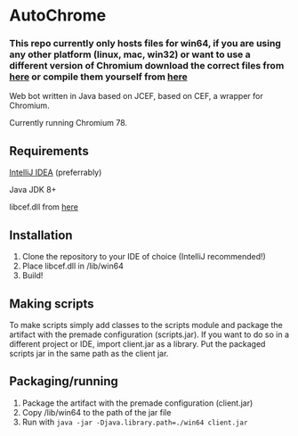 # AutoChrome
### This repo currently only hosts files for win64, if you are using any other platform (linux, mac, win32) or want to use a different version of Chromium download the correct files from [here](https://github.com/smac89/java-cef-build/releases) or compile them yourself from [here](https://bitbucket.org/chromiumembedded/java-cef/src/master/)
Web bot written in Java based on JCEF, based on CEF, a wrapper for Chromium.

Currently running Chromium 78.

## Requirements
[IntelliJ IDEA](https://www.jetbrains.com/idea/) (preferrably)

Java JDK 8+

libcef.dll from [here](https://github.com/0xdeki/AutoChrome/releases/download/libcef78/libcef.dll)

## Installation
1. Clone the repository to your IDE of choice (IntelliJ recommended!)
2. Place libcef.dll in /lib/win64 
3. Build!

## Making scripts
To make scripts simply add classes to the scripts module and package the artifact with the premade configuration (scripts.jar). If you want to do so in a different project or IDE, import client.jar as a library. Put the packaged scripts jar in the same path as the client jar.

## Packaging/running
1. Package the artifact with the premade configuration (client.jar)
2. Copy /lib/win64 to the path of the jar file
3. Run with `java -jar -Djava.library.path=./win64 client.jar`
